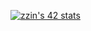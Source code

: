 <a href="https://github.com/oakoudad/badge42"><img src="https://badge.mediaplus.ma/greenbinary/zzin" alt="zzin's 42 stats" /></a>
